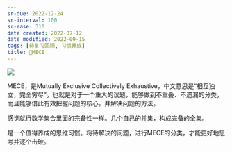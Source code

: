 ```yaml
---
sr-due: 2022-12-24
sr-interval: 100
sr-ease: 310
date created: 2022-07-12
date modified: 2022-09-15
tags: [待复习回顾, 习惯养成]
title: 🔡MECE
---
```


![](https://img2.oldwinter.top/202207121622591.png)

MECE，是Mutually Exclusive Collectively Exhaustive，中文意思是“相互独立，完全穷尽”。也就是对于一个重大的议题，能够做到不重叠、不遗漏的分类，而且能够借此有效把握问题的核心，并解决问题的方法。

感觉就行数学集合里面的完备性一样。几个自己的并集，构成完备的全集。

是一个值得养成的思维习惯。将待解决的问题，进行MECE的分类，才能更好地思考并逐个击破。
